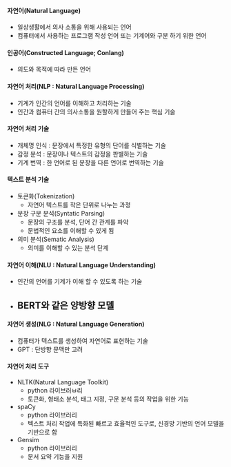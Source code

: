 #### 자연어(Natural Language)
- 일상생활에서 의사 소통을 위해 사용되는 언어
- 컴퓨터에서 사용하는 프로그램 작성 언어 또는 기계어와 구분 하기 위한 언어

#### 인공어(Constructed Language; Conlang)
- 의도와 목적에 따라 만든 언어

#### 자연어 처리(NLP : Natural Language Processing)
- 기계가 인간의 언어를 이해하고 처리하는 기술
- 인간과 컴퓨터 간의 의사소통을 원할하게 만들어 주는 핵심 기술

#### 자연어 처리 기술
- 개체명 인식 : 문장에서 특정한 유형의 단어를 식별하는 기술
- 감정 분석 : 문장이나 텍스트의 감정을 판별하는 기술
- 기계 번역 : 한 언어로 된 문장을 다른 언어로 번역하는 기술

#### 텍스트 분석 기술
- 토큰화(Tokenization) 
	- 자연어 텍스트를 작은 단위로 나누는 과정
- 문장 구문 분석(Syntatic Parsing)
	- 문장의 구조를 분석, 단어 간 관계를 파악
	- 문법적인 요소를 이해할 수 있게 됨
- 의미 분석(Sematic Analysis)
	- 의미를 이해할 수 있는 분석 단계

#### 자연어 이해(NLU : Natural Language Understanding)
- 인간의 언어를 기계가 이해 할 수 있도록 하는 기술
- BERT와 같은 양방향 모델
	- 

#### 자연어 생성(NLG : Natural Language Generation)
- 컴퓨터가 텍스트를 생성하여 자연어로 표현하는 기술
- GPT : 단방향 문맥만 고려

#### 자연어 처리 도구
- NLTK(Natural Language Toolkit)
	- python 라이브러ㅂ리
	- 토큰화, 형태소 분석, 태그 지정, 구문 분석 등의 작업을 위한 기능
- spaCy
	- python 라이브러리
	- 텍스트 처리 작업에 특화된 빠르고 효율적인 도구로, 신경망 기반의 언어 모델을 기반으로 함
- Gensim
	- python 라이브러리
	- 문서 요약 기능을 지원
